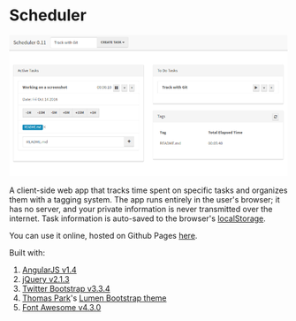 # Scheduler

![Screenshot](./screenshot.png)

A client-side web app that tracks time spent on specific tasks and organizes them with a tagging system. The app runs entirely in the user's browser; it has no server, and your private information is never transmitted over the internet. Task information is auto-saved to the browser's [localStorage](https://developer.mozilla.org/en-US/docs/Web/API/Storage/LocalStorage).

You can use it online, hosted on Github Pages [here](christopherfujino.github.io/scheduler).

Built with:

1. [AngularJS v1.4](https://angularjs.org)
2. [jQuery v2.1.3](http://jquery.com)
3. [Twitter Bootstrap v3.3.4](http://getbootstrap.com)
4. [Thomas Park](http://thomaspark.co/)'s [Lumen Bootstrap theme](http://bootswatch.com/lumen/)
5. [Font Awesome v4.3.0](http://fontawesome.io)
